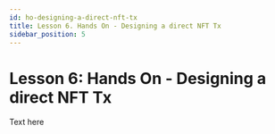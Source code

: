 ```yaml
---
id: ho-designing-a-direct-nft-tx
title: Lesson 6. Hands On - Designing a direct NFT Tx
sidebar_position: 5
---
```


# Lesson 6: Hands On - Designing a direct NFT Tx

Text here